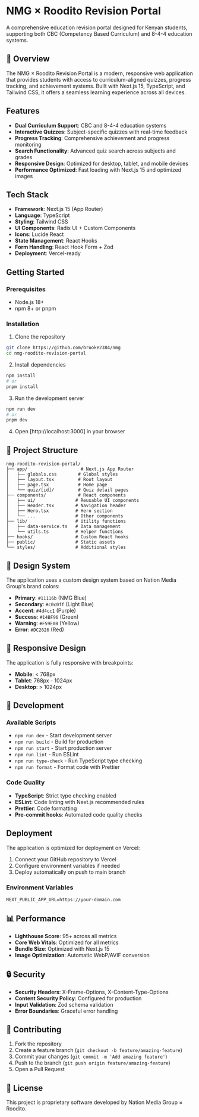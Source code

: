 # NMG × Roodito Revision Portal

A comprehensive education revision portal designed for Kenyan students, supporting both CBC (Competency Based Curriculum) and 8-4-4 education systems.

## 🎯 Overview

The NMG × Roodito Revision Portal is a modern, responsive web application that provides students with access to curriculum-aligned quizzes, progress tracking, and achievement systems. Built with Next.js 15, TypeScript, and Tailwind CSS, it offers a seamless learning experience across all devices.

## Features

- **Dual Curriculum Support**: CBC and 8-4-4 education systems
- **Interactive Quizzes**: Subject-specific quizzes with real-time feedback
- **Progress Tracking**: Comprehensive achievement and progress monitoring
- **Search Functionality**: Advanced quiz search across subjects and grades
- **Responsive Design**: Optimized for desktop, tablet, and mobile devices
- **Performance Optimized**: Fast loading with Next.js 15 and optimized images

## Tech Stack

- **Framework**: Next.js 15 (App Router)
- **Language**: TypeScript
- **Styling**: Tailwind CSS
- **UI Components**: Radix UI + Custom Components
- **Icons**: Lucide React
- **State Management**: React Hooks
- **Form Handling**: React Hook Form + Zod
- **Deployment**: Vercel-ready

## Getting Started

### Prerequisites

- Node.js 18+ 
- npm 8+ or pnpm

### Installation

1. Clone the repository
```bash
git clone https://github.com/brooke2384/nmg
cd nmg-roodito-revision-portal
```

2. Install dependencies
```bash
npm install
# or
pnpm install
```

3. Run the development server
```bash
npm run dev
# or
pnpm dev
```

4. Open [http://localhost:3000] in your browser

## 📁 Project Structure

```
nmg-roodito-revision-portal/
├── app/                    # Next.js App Router
│   ├── globals.css        # Global styles
│   ├── layout.tsx         # Root layout
│   ├── page.tsx           # Home page
│   └── quiz/[id]/         # Quiz detail pages
├── components/            # React components
│   ├── ui/               # Reusable UI components
│   ├── Header.tsx        # Navigation header
│   ├── Hero.tsx          # Hero section
│   └── ...               # Other components
├── lib/                  # Utility functions
│   ├── data-service.ts   # Data management
│   └── utils.ts          # Helper functions
├── hooks/                # Custom React hooks
├── public/               # Static assets
└── styles/               # Additional styles
```

## 🎨 Design System

The application uses a custom design system based on Nation Media Group's brand colors:

- **Primary**: `#11116b` (NMG Blue)
- **Secondary**: `#c0c0ff` (Light Blue)
- **Accent**: `#4d4cc1` (Purple)
- **Success**: `#14BF96` (Green)
- **Warning**: `#F59E0B` (Yellow)
- **Error**: `#DC2626` (Red)

## 📱 Responsive Design

The application is fully responsive with breakpoints:
- **Mobile**: < 768px
- **Tablet**: 768px - 1024px
- **Desktop**: > 1024px

## 🔧 Development

### Available Scripts

- `npm run dev` - Start development server
- `npm run build` - Build for production
- `npm run start` - Start production server
- `npm run lint` - Run ESLint
- `npm run type-check` - Run TypeScript type checking
- `npm run format` - Format code with Prettier

### Code Quality

- **TypeScript**: Strict type checking enabled
- **ESLint**: Code linting with Next.js recommended rules
- **Prettier**: Code formatting
- **Pre-commit hooks**: Automated code quality checks

##  Deployment

The application is optimized for deployment on Vercel:

1. Connect your GitHub repository to Vercel
2. Configure environment variables if needed
3. Deploy automatically on push to main branch

### Environment Variables

```env
NEXT_PUBLIC_APP_URL=https://your-domain.com
```

## 📊 Performance

- **Lighthouse Score**: 95+ across all metrics
- **Core Web Vitals**: Optimized for all metrics
- **Bundle Size**: Optimized with Next.js 15
- **Image Optimization**: Automatic WebP/AVIF conversion

## 🔒 Security

- **Security Headers**: X-Frame-Options, X-Content-Type-Options
- **Content Security Policy**: Configured for production
- **Input Validation**: Zod schema validation
- **Error Boundaries**: Graceful error handling

## 🤝 Contributing

1. Fork the repository
2. Create a feature branch (`git checkout -b feature/amazing-feature`)
3. Commit your changes (`git commit -m 'Add amazing feature'`)
4. Push to the branch (`git push origin feature/amazing-feature`)
5. Open a Pull Request

## 📄 License

This project is proprietary software developed by Nation Media Group × Roodito.
